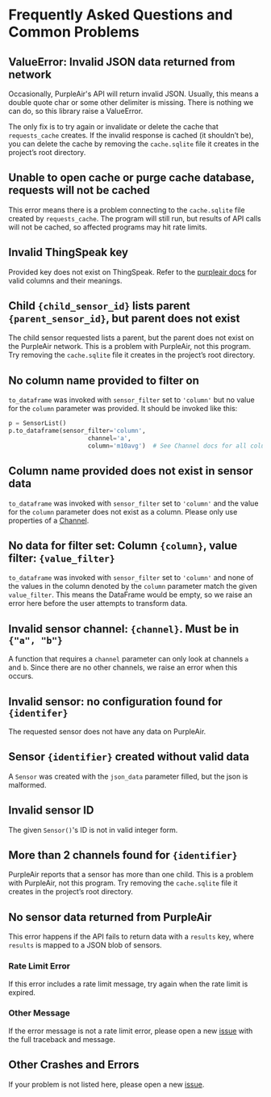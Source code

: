 # Frequently Asked Questions and Common Problems

## ValueError: Invalid JSON data returned from network

Occasionally, PurpleAir's API will return invalid JSON. Usually, this means a double quote char or some other delimiter is missing. There is nothing we can do, so this library raise a ValueError.

The only fix is to try again or invalidate or delete the cache that `requests_cache` creates. If the invalid response is cached (it shouldn’t be), you can delete the cache by removing the `cache.sqlite` file it creates in the project’s root directory.

## Unable to open cache or purge cache database, requests will not be cached

This error means there is a problem connecting to the `cache.sqlite` file created by `requests_cache`. The program will still run, but results of API calls will not be cached, so affected programs may hit rate limits.

## Invalid ThingSpeak key

Provided key does not exist on ThingSpeak. Refer to the [purpleair docs](/docs/purpleair_documentation.md#Field%20descriptions) for valid columns and their meanings.

## Child `{child_sensor_id}` lists parent `{parent_sensor_id}`, but parent does not exist

The child sensor requested lists a parent, but the parent does not exist on the PurpleAir network. This is a problem with PurpleAir, not this program. Try removing the `cache.sqlite` file it creates in the project’s root directory.

## No column name provided to filter on

`to_dataframe` was invoked with `sensor_filter` set to `'column'` but no value for the `column` parameter was provided. It should be invoked like this:

```python
p = SensorList()
p.to_dataframe(sensor_filter='column',
                      channel='a',
                      column='m10avg')  # See Channel docs for all column options
```

## Column name provided does not exist in sensor data

`to_dataframe` was invoked with `sensor_filter` set to `'column'` and the value for the `column` parameter does not exist as a column. Please only use properties of a [Channel](/docs/documentation.md#Channel).

## No data for filter set: Column `{column}`, value filter: `{value_filter}`

`to_dataframe` was invoked with `sensor_filter` set to `'column'` and none of the values in the column denoted by the `column` parameter match the given `value_filter`. This means the DataFrame would be empty, so we raise an error here before the user attempts to transform data.

## Invalid sensor channel: `{channel}`. Must be in `{"a", "b"}`

A function that requires a `channel` parameter can only look at channels `a` and `b`. Since there are no other channels, we raise an error when this occurs.

## Invalid sensor: no configuration found for `{identifer}`

The requested sensor does not have any data on PurpleAir.

## Sensor `{identifier}` created without valid data

A `Sensor` was created with the `json_data` parameter filled, but the json is malformed.

## Invalid sensor ID

The given `Sensor()`'s ID is not in valid integer form.

## More than 2 channels found for `{identifier}`

PurpleAir reports that a sensor has more than one child. This is a problem with PurpleAir, not this program. Try removing the `cache.sqlite` file it creates in the project’s root directory.

## No sensor data returned from PurpleAir

This error happens if the API fails to return data with a `results` key, where `results` is mapped to a JSON blob of sensors.

### Rate Limit Error

If this error includes a rate limit message, try again when the rate limit is expired.

### Other Message

If the error message is not a rate limit error, please open a new [issue](https://github.com/ReagentX/purple_air_api/issues) with the full traceback and message.

## Other Crashes and Errors

If your problem is not listed here, please open a new [issue](https://github.com/ReagentX/purple_air_api/issues).
